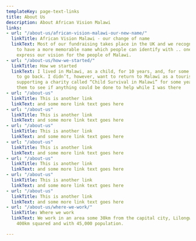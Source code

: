 ```yaml
---
templateKey: page-text-links
title: About Us
description: About African Vision Malawi
links:
- url: "/about-us/african-vision-malawi-our-new-name/"
  linkTitle: African Vision Malawi - our change of name
  linkText: Most of our fundraising takes place in the UK and we recognize we need
    to have a more memorable name which people can identify with .. one which will
    express our vision for the people of Malawi.
- url: "/about-us/how-we-started/"
  linkTitle: How we started
  linkText: I lived in Malawi, as a child, for 10 years, and, for some time, had wanted
    to go back. I didn’t, however, want to return to Malawi as a tourist. I had been
    supporting a charity called “Child Survival in Malawi” for some years and contacted
    them to see if anything could be done to help while I was there
- url: "/about-us"
  linkTitle: This is another link
  linkText: and some more link text goes here
- url: "/about-us"
  linkTitle: This is another link
  linkText: and some more link text goes here
- url: "/about-us"
  linkTitle: This is another link
  linkText: and some more link text goes here
- url: "/about-us"
  linkTitle: This is another link
  linkText: and some more link text goes here
- url: "/about-us"
  linkTitle: This is another link
  linkText: and some more link text goes here
- url: "/about-us"
  linkTitle: This is another link
  linkText: and some more link text goes here
- url: "/about-us"
  linkTitle: This is another link
  linkText: and some more link text goes here
- url: "/about-us/where-we-work/"
  linkTitle: Where we work
  linkText: We work in an area some 30km from the capital city, Lilongwe which is
    400km squared and with 45,000 population.

---
```

